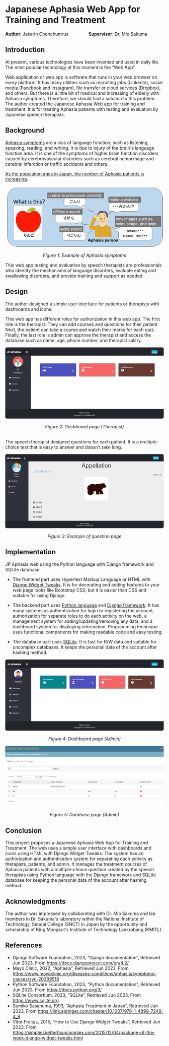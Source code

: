 # Japanese Aphasia Web App for Training and Treatment
**Author**: Jakarin Chonchumrus &emsp;&emsp;&emsp;&emsp; **Supervisor**: Dr. Mio Sakuma


## Introduction
At present, various technologies have been invented and used in daily life. The most popular technology at this moment is the “Web App”.

Web application or web app is software that runs in your web browser on every platform. It has many utilities such as recruiting jobs (LinkedIn), social media (Facebook and Instagram), file transfer or cloud services (Dropbox), and others. But there is a little bit of medical and increasing of elderly with Aphasia symptoms. Therefore, we should find a solution to this problem.
The author created the Japanese Aphasia Web app for training and treatment. It is for treating Aphasia patients with testing and evaluation by Japanese speech therapists.


## Background
[Aphasia symptoms][2] are a loss of language function, such as listening, speaking, reading, and writing. It is due to injury of the brain's language function area. It is one of the symptoms of higher brain function disorders caused by cerebrovascular disorders such as cerebral hemorrhage and cerebral infarction or traffic accidents and others.

[As the population ages in Japan, the number of Aphasia patients is increasing][5].

<p align="center">
 <img src="/static/screenshot/symptoms.png">
 <div align="center"><i>Figure 1: Example of Aphasia symptoms</i></div>
</p>

This web app testing and evaluation by speech therapists are professionals who identify the mechanisms of language disorders, evaluate eating and swallowing disorders, and provide training and support as needed.


## Design
The author designed a simple user interface for patients or therapists with dashboards and icons.

This web app has different roles for authorization in this web app. The first role is the therapist. They can add courses and questions for their patient. Next, the patient can take a course and watch their marks for each quiz. Finally, the last role is admin can approve the therapist and access the database such as name, age, phone number, and therapist salary.

<p align="center">
 <img style="border-radius: 5px;" src="/static/screenshot/therapist_page.png">
 <div align="center"><i>Figure 2: Dashboard page (Therapist)</i></div><br>
</p>

The speech therapist designed questions for each patient. It is a multiple-choice test that is easy to answer and doesn't take long. 

<p align="center">
 <img style="border-radius: 5px;" src="/static/screenshot/question_page.png">
 <div align="center"><i>Figure 3: Example of question page</i></div>
</p>


## Implementation
JP Aphasia web using the Python language with Django framework and SQLite database

- The frontend part uses Hypertext Markup Language or HTML with [Django Widget Tweaks][6]. It is for decorating and adding features to your web page looks like Bootstrap CSS, but it is easier than CSS and suitable for using Django.

- The backend part uses [Python language][3] and [Django framework][1]. It has many systems as authentication for login or registering the account, authorization for separate roles to do each activity on the web, a management system for adding/updating/removing any data, and a dashboard system for displaying information. Programming technique uses functional components for making readable code and easy testing.

- The database part uses [SQLite][4]. It is fast for R/W data and suitable for uncomplex databases. It keeps the personal data of the account after hashing method.

<p align="center">
 <img style="border-radius: 5px;" src="/static/screenshot/admin_page.png">
 <div align="center"><i>Figure 4: Dashboard page (Admin)</i></div>
</p>

<p align="center">
 <img style="border-radius: 5px;" src="/static/screenshot/db_page.png">
 <div align="center"><i>Figure 5: Database page (Admin)</i></div>
</p>


## Conclusion
This project proposes a Japanese Aphasia Web App for Training and Treatment. The web uses a simple user interface with dashboards and icons using HTML with Django Widget Tweaks. The system has an authorization and authentication system for separating each activity as therapists, patients, and admin. It manages the treatment courses of Aphasia patients with a multiple-choice question created by the speech therapists using Python language with the Django framework and SQLite database for keeping the personal data of the account after hashing method.


## Acknowledgments
The author was impressed by collaborating with Dr. Mio Sakuma and lab members in Dr. Sakuma's laboratory within the National Institute of Technology, Sendai College (SNCT) in Japan by the opportunity and scholarship of King Mongkut's Institute of Technology Ladkrabang (KMITL).


## References
- Django Software Foundation, 2023, “Django documentation”, Retrieved Jun 2023, From https://docs.djangoproject.com/en/4.2/
- Mayo Clinic, 2022, “Aphasia”, Retrieved Jun 2023, From https://www.mayoclinic.org/diseases-conditions/aphasia/symptoms-causes/syc-20369518
- Python Software Foundation, 2023, “Python documentation”, Retrieved Jun 2023, From https://docs.python.org/3/
- SQLite Consortium, 2023, “SQLite”, Retrieved Jun 2023, From https://www.sqlite.org
- Sumiko Sasanuma, 1993, “Aphasia Treatment in Japan”, Retrieved Jun 2023, From https://link.springer.com/chapter/10.1007/978-1-4899-7248-4_8
- Vitor Freitas, 2015, “How to Use Django Widget Tweaks”, Retrieved Jun 2023, From https://simpleisbetterthancomplex.com/2015/12/04/package-of-the-week-django-widget-tweaks.html

[1]: https://docs.djangoproject.com/en/4.2/ "Django Documentation"
[2]: https://www.mayoclinic.org/diseases-conditions/aphasia/symptoms-causes/syc-20369518 "Aphasia"
[3]: https://docs.python.org/3/ "Python Documentation"
[4]: https://www.sqlite.org "SQLite"
[5]: https://link.springer.com/chapter/10.1007/978-1-4899-7248-4_8 "Aphasia Treatment in Japan"
[6]: https://simpleisbetterthancomplex.com/2015/12/04/package-of-the-week-django-widget-tweaks.html "How to Use Django Widget Tweaks"

